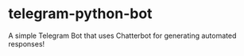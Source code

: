 # telegram-python-bot
A simple Telegram Bot that uses Chatterbot for generating automated responses!
